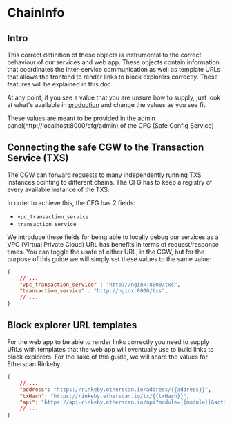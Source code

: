 # ChainInfo

## Intro

This correct definition of these objects is instrumental to the correct behaviour of our services and web app.
These objects contain information that coordinates the inter-service communication as well as template URLs that allows the frontend to render links to block explorers correctly. These features will be explained in this doc.

At any point, if you see a value that you are unsure how to supply, just look at what's available in [production](https://safe-config.gnosis.io/api/v1/chains/) and change the values as you see fit.  

These values are meant to be provided in the admin panel(http://localhost:8000/cfg/admin) of the CFG (Safe Config Service)

## Connecting the safe CGW to the Transaction Service (TXS)

The CGW can forward requests to many independently running TXS instances pointing to different chains. The CFG has to keep a registry of every available instance of the TXS. 

In order to achieve this, the CFG has 2 fields:

- `vpc_transaction_service`
- `transaction_service`

We introduce these fields for being able to locally debug our services as a VPC (Virtual Private Cloud) URL has benefits in terms of request/response times. You can toggle the usafe of either URL, in the CGW, but for the purpose of this guide we will simply set these values to the same value:

```json
{
    // ...
    "vpc_transaction_service" : "http://nginx:8000/txs",
    "transaction_service" : "http://nginx:8000/txs",
    // ...
} 
```
## Block explorer URL templates

For the web app to be able to render links correctly you need to supply URLs with templates that the web app will eventually use to build links to block explorers. For the sake of this guide, we will share the values for Etherscan Rinkeby:

```json
{
    // ...
    "address": "https://rinkeby.etherscan.io/address/{{address}}",
    "txHash": "https://rinkeby.etherscan.io/tx/{{txHash}}",
    "api": "https://api-rinkeby.etherscan.io/api?module={{module}}&action={{action}}&address={{address}}&apiKey={{apiKey}}"
    // ...
}
```